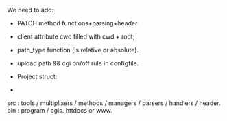 We need to add:

* PATCH method functions+parsing+header

* client attribute cwd filled with cwd + root;

* path_type function (is relative or absolute).

* upload path && cgi on/off rule in configfile.

* Project struct:
* 
src : tools / multiplixers / methods / managers / parsers / handlers / header.
bin : program / cgis.
httdocs or www.

